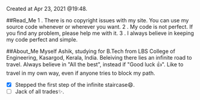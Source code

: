 Created at Apr 23, 2021 @19:48.

##Read_Me
1 . There is no copyright issues with my site. You can use my source code whenever or wherever you want.
2 . My code is not perfect. If you find any problem, please help me with it.
3 . I always believe in keeping my code perfect and simple.



##About_Me
Myself Ashik, studying for B.Tech from LBS College of Engineering, Kasargod, Kerala, India. Beleiving there lies an infinite road to travel. Always believe in "All the best", instead if "Good luck :+1:". Like to travel in my own way, even if anyone tries to block my path.

- [x] Stepped the first step of the infinite staircase:smile:. 
- [ ] Jack of all trades:sparkles:.
